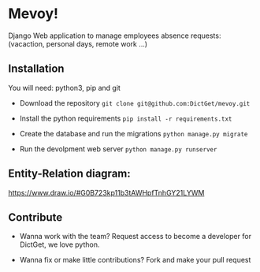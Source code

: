 # Mevoy!

Django Web application to manage employees absence requests: (vacaction, personal days, remote work ...)

## Installation

You will need: python3, pip and git

- Download the repository
`git clone git@github.com:DictGet/mevoy.git`

- Install the python requirements
`pip install -r requirements.txt`

- Create the database and run the migrations
`python manage.py migrate`

- Run the devolpment web server
`python manage.py runserver`

## Entity-Relation diagram:
https://www.draw.io/#G0B723kp11b3tAWHpfTnhGY21LYWM


## Contribute

- Wanna work with the team?
Request access to become a developer for DictGet, we love python.

- Wanna fix or make little contributions?
Fork and make your pull request

